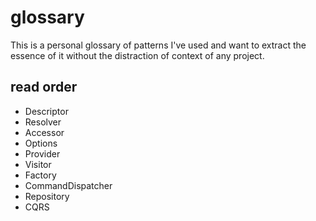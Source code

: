 # glossary

This is a personal glossary of patterns I've used and want to extract the essence of it without the distraction of context of any project. 

## read order

* Descriptor
* Resolver
* Accessor
* Options
* Provider
* Visitor
* Factory 
* CommandDispatcher
* Repository
* CQRS
